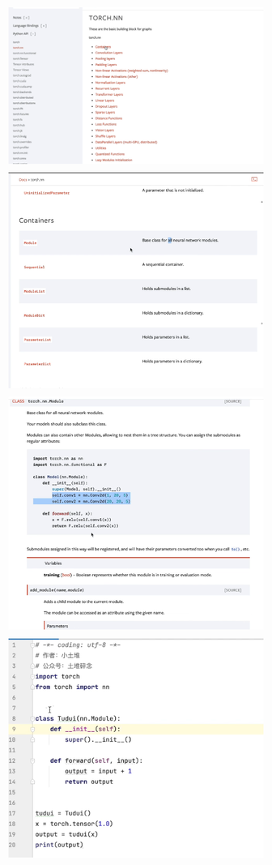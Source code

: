 ![](assets/2022-04-06-15-42-33-image.png)

![](assets/2022-04-06-15-42-47-image.png)

![](assets/2022-04-06-15-44-14-image.png)

![](assets/2022-04-06-15-50-16-image.png)


